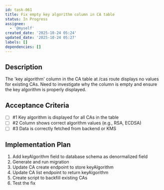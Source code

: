 ```yaml
---
id: task-061
title: Fix empty key algorithm column in CA table
status: In Progress
assignee:
  - '@myself'
created_date: '2025-10-24 05:24'
updated_date: '2025-10-24 05:27'
labels: []
dependencies: []
---
```


## Description

<!-- SECTION:DESCRIPTION:BEGIN -->
The 'key algorithm' column in the CA table at /cas route displays no values for existing CAs. Need to investigate why the column is empty and ensure the key algorithm is properly displayed.
<!-- SECTION:DESCRIPTION:END -->

## Acceptance Criteria
<!-- AC:BEGIN -->
- [ ] #1 Key algorithm is displayed for all CAs in the table
- [ ] #2 Column shows correct algorithm values (e.g., RSA, ECDSA)
- [ ] #3 Data is correctly fetched from backend or KMS
<!-- AC:END -->

## Implementation Plan

<!-- SECTION:PLAN:BEGIN -->
1. Add keyAlgorithm field to database schema as denormalized field
2. Generate and run migration
3. Update CA create endpoint to store keyAlgorithm
4. Update CA list endpoint to return keyAlgorithm
5. Create script to backfill existing CAs
6. Test the fix
<!-- SECTION:PLAN:END -->
